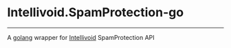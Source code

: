 # Intellivoid.SpamProtection-go 
-----------------------------------------------------------
A [golang](https://www.go.dev) wrapper for [Intellivoid](https://www.intellivoid.net) SpamProtection API
